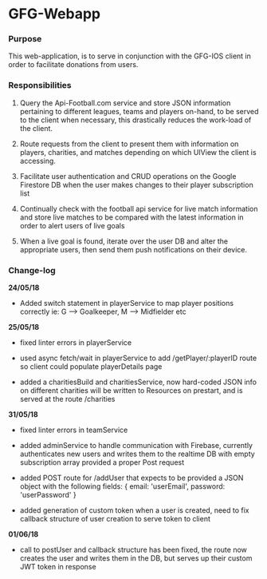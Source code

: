 # GFG-Webapp

### Purpose

This web-application, is to serve in conjunction with the GFG-IOS client in order to facilitate donations from users.


### Responsibilities

1. Query the Api-Football.com service and store JSON information pertaining to different leagues, teams and players on-hand, to be served to the client when necessary, this drastically
reduces the work-load of the client.

2. Route requests from the client to present them with information on players, charities, and matches depending  on which UIView the client is accessing.

3. Facilitate user authentication and CRUD operations on the Google Firestore DB when the user makes changes to their player subscription list

4. Continually check with the football api service for live match information and store live matches to be compared with the latest information in order to alert users of live goals

5. When a live goal is found, iterate over the user DB and alter the appropriate users, then send them push notifications on their device.


### Change-log

__24/05/18__

- Added switch statement in playerService to map player positions correctly ie: G --> Goalkeeper, M --> Midfielder etc

__25/05/18__

- fixed linter errors in playerService

- used async fetch/wait in playerService to add /getPlayer/:playerID route so client could populate playerDetails page

- added a charitiesBuild and charitiesService, now hard-coded JSON info on different charities will be written to Resources on prestart, and is served at the route /charities

__31/05/18__

- fixed linter errors in teamService

- added adminService to handle communication with Firebase, currently authenticates new users and writes them to the realtime DB with empty subscription array provided a proper Post request

- added POST route for /addUser that expects to be provided a JSON object with the following fields:
              {
                email: 'userEmail',
                password: 'userPassword'
              }

- added generation of custom token when a user is created, need to fix callback structure of user creation to serve token to client

__01/06/18__

- call to postUser and callback structure has been fixed, the route now creates the user and writes them in the DB, but serves up their custom JWT token in response
